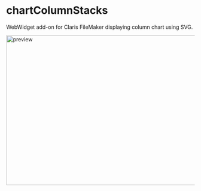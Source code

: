 # chartColumnStacks
WebWidget add-on for Claris FileMaker displaying column chart using SVG.

<img width="600" height="400" alt="preview" src="https://github.com/user-attachments/assets/9fe0c9ce-d2ac-47df-b092-c3b1d161d9bc" />
